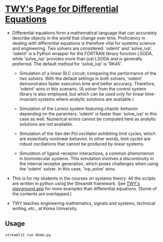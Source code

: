# [TWY's Page for Differential Equations](https://diff-eqn.streamlit.app/)

* Differential equations form a mathematical language that can
  accurately describe objects in the world that change over time.
  Proficiency in dealing with differential equations is therefore
  vital for systems science and engineering. Two solvers are
  considered: 'odeint' and 'solve_ivp'. 'odeint' is a Python
  wrapper for the FORTRAN library function LSODA, while 'solve_ivp'
  provides more than just LSODA and is generally preferred.
  The default method for 'solve_ivp' is 'RK45'.

  - Simulation of a linear RLC circuit, comparing the performance
    of the two solvers. With the default
    settings in both solvers, 'odeint' demonstrates faster
    execution time and better accuracy. Therefore, 'odeint'
    wins in this scenario. (A solver from the control system
    library is also employed, but which can be used only
    for linear time-invariant systems where analytic solutions
    are available.)

  - Simulation of the Lorenz system featuring chaotic behavior
    depending on the paramters. 'odeint' is faster than 'solve_ivp'
    in this case as well. Numerical errors cannot be computed here
    as analytic solutions are not available.

  - Simulation of the Van der Pol oscillator exhibiting limit cycles,
    which are essentially nonlinear behavior. In other words, limit
    cycles are robust oscillations that cannot be produced by
    linear systems.

  - Simulation of ligand-receptor interactions, a common phenomenon
    in biomolecular systems. This simulation involves a discontinuity
    in the internal receptor generation, which poses challenges
    when using the 'odeint' solver. In this case, 'ivp_solve'
    wins.

* This is for my students in the courses on systems theory.
  All the scripts are written in python using the
  Streamlit framework.
  See [TWY's playground app](https://twy-playground.streamlit.app/)
  for more examples than differential equations. (Some of the
  contents are overlapped.)

* TWY teaches engineering mathematics, signals and systems,
  technical writing, etc., at Korea University.

## Usage
```python
streamlit run Home.py
```
